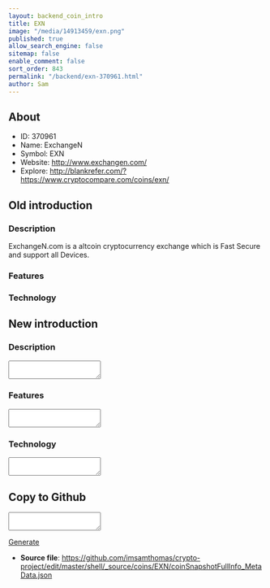 ```yaml
---
layout: backend_coin_intro
title: EXN
image: "/media/14913459/exn.png"
published: true
allow_search_engine: false
sitemap: false
enable_comment: false
sort_order: 843
permalink: "/backend/exn-370961.html"
author: Sam
---
```


## About

- ID: 370961
- Name: ExchangeN
- Symbol: EXN
- Website: http://www.exchangen.com/
- Explore: http://blankrefer.com/?https://www.cryptocompare.com/coins/exn/


## Old introduction

### Description

<p>ExchangeN.com is a altcoin cryptocurrency exchange which is Fast Secure and support all Devices.</p>

### Features


### Technology




## New introduction


### Description
<textarea id="meta_description" name="description"></textarea>

### Features
<textarea id="meta_features" name="features"></textarea>

### Technology
<textarea id="meta_technology" name="technology"></textarea>


## Copy to Github

<textarea id="coinsnapshotfullinfo_metadata"></textarea>

<a href="#gen" onclick="generateMetaDatJson()">Generate</a>

- **Source file**: <a href="https://github.com/imsamthomas/crypto-project/edit/master/shell/_source/coins/EXN/coinSnapshotFullInfo_MetaData.json">https://github.com/imsamthomas/crypto-project/edit/master/shell/_source/coins/EXN/coinSnapshotFullInfo_MetaData.json</a>


